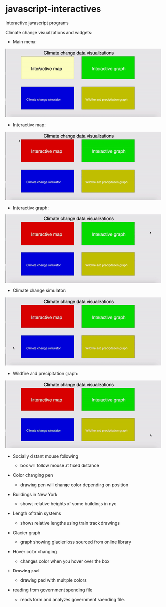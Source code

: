 # javascript-interactives
Interactive javascript programs

Climate change visualzations and widgets:

- Main menu:

![](gif_images/main_menu.gif)

- Interactive map:

![](gif_images/interactive_map.gif)

- Interactive graph:

![](gif_images/interactive_graph.gif)

- Climate change simulator:

![](gif_images/climate_change_simulator.gif)

- Wildfire and precipitation graph:

![](gif_images/fire_precipitation_graph.gif)

- Socially distant mouse following
  - box will follow mouse at fixed distance

- Color changing pen
  - drawing pen will change color depending on position

- Buildings in New York
  - shows relative heights of some buildings in nyc

- Length of train systems
  - shows relative lengths using train track drawings
  
- Glacier graph
  - graph showing glacier loss sourced from online library

- Hover color changing
  - changes color when you hover over the box

- Drawing pad
  - drawing pad with multiple colors

- reading from government spending file
  - reads form and analyzes government spending file.
